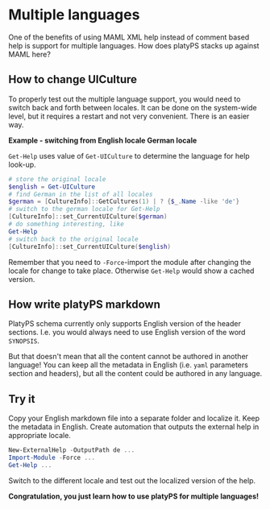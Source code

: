 # Multiple languages

One of the benefits of using MAML XML help instead of comment based help is
support for multiple languages.
How does platyPS stacks up against MAML here?

## How to change UICulture

To properly test out the multiple language support, you would need to switch back and forth
between locales.
It can be done on the system-wide level, but it requires a restart and not very convenient.
There is an easier way.

**Example - switching from English locale German locale**

`Get-Help` uses value of `Get-UICulture` to determine the language for help look-up.

```powershell
# store the original locale
$english = Get-UICulture
# find German in the list of all locales
$german = [CultureInfo]::GetCultures(1) | ? {$_.Name -like 'de'}
# switch to the german locale for Get-Help
[CultureInfo]::set_CurrentUICulture($german)
# do something interesting, like
Get-Help
# switch back to the original locale
[CultureInfo]::set_CurrentUICulture($english)
```

Remember that you need to `-Force`-import the module after changing the locale for change to take place.
Otherwise `Get-Help` would show a cached version.

## How write platyPS markdown

PlatyPS schema currently only supports English version of the header sections.
I.e. you would always need to use English version of the word `SYNOPSIS`.

But that doesn't mean that all the content cannot be authored in another language!
You can keep all the metadata in English (i.e. `yaml` parameters section and headers),
but all the content could be authored in any language.

## Try it

Copy your English markdown file into a separate folder and localize it.
Keep the metadata in English. 
Create automation that outputs the external help in appropriate locale.

```powershell
New-ExternalHelp -OutputPath de ...
Import-Module -Force ...
Get-Help ...
```
Switch to the different locale and test out the localized version of the help.

**Congratulation, you just learn how to use platyPS for multiple languages!**

